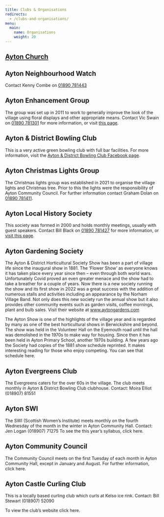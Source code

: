 ```yaml
---
title: Clubs & Organisations
redirects:
  - /clubs-and-organisations/
menu:
  main:
    name: Organisations
    weight: 20
---
```


## [Ayton Church](/church/)

## Ayton Neighbourhood Watch

Contact Kenny Combe on [01890 781443](tel:00441890781443)

## Ayton Enhancement Group

The group was set up in 2011 to work to generally improve the look of the village using floral displays and other appropriate means. Contact Vic Swain on [01890 781301](tel:00441890781301) for more information, or visit [this page](/ayton-enhancement-group/).

## Ayton & District Bowling Club

This is a very active green bowling club with full bar facilities. For more information, visit the [Ayton & District Bowling Club Facebook page](https://www.facebook.com/AytonDistrictBowlingClub/).

## Ayton Christmas Lights Group

The Christmas lights group was established in 2021 to organise the village lights and Christmas tree. Prior to this the lights were the responsibility of Ayton Community Council. For further information contact Graham Dolan on [01890 781411](tel:00441890781411).

## Ayton Local History Society

This society was formed in 2000 and holds monthly meetings, usually with guest speakers. Contact Bill Black on [01890 781427](tel:00441890781427) for more information, or [visit this page](/ayton-local-history-society/).

## Ayton Gardening Society

The Ayton & District Horticultural Society Show has been a part of village life since the inaugural show in 1881. The ‘Flower Show’ as everyone knows it has taken place every year since then – even through both world wars.
Unfortunately Covid proved an even greater menace and the show had to take a breather for a couple of years.
Now there is a new society running the show and its first show in 2022 was a great success with the addition of numerous stalls and activities including an appearance by the Norham Village Band.
Not only does this new society run the annual show but it also provides other community events such as garden visits, coffee mornings, plant and bulb sales.
Visit their website at www.aytongardens.com

The Ayton Show is one of the highlights of the village year and is regarded by many as one of the best horticultural shows in Berwickshire and beyond. The show was held in the Volunteer Hall on the Eyemouth road until the hall was demolished in the 1970s to make way for housing. Since then it has been held in Ayton Primary School, another 1970s building. A few years ago the Society had copies of the 1881 show schedule reprinted. It makes interesting reading for those who enjoy competing. You can see that
schedule here.

## Ayton Evergreens Club

The Evergreens caters for the over 60s in the village. The club meets monthly in Ayton & District Bowling Club clubhouse. Contact: Moira Elliot    (018907) 81551

## Ayton SWI

The SWI (Scottish Women’s Institute) meets monthly on the fourth Wednesday of the month in the winter in Ayton Community Hall. Contact: Jen Logan  (018907) 71275  To see the this year’s syllabus, click here.

## Ayton Community Council

The Community Council meets on the first Tuesday of each month in Ayton Community Hall, except in January and August. For further information, click here.

## Ayton Castle Curling Club

This is a locally based curling club which curls at Kelso ice rink. Contact: Bill Stewart    (018907) 52090

To view the club’s website click here.
